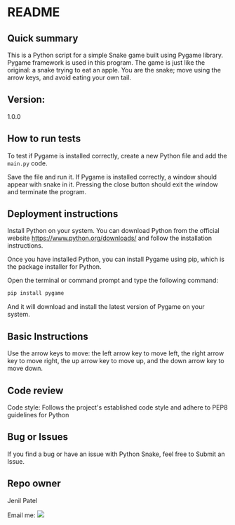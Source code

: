 # README #


## Quick summary

This is a Python script for a simple Snake game built using Pygame library. Pygame framework is used in this program. The game is just like the original: a snake trying to eat an apple. You are the snake; move using the arrow keys, and avoid eating your own tail.


## Version:

   1.0.0 


## How to run tests

   To test if Pygame is installed correctly, create a new Python file and add the ```main.py``` code.
   
   Save the file and run it. If Pygame is installed correctly, a window should appear with snake in it. Pressing the close button should exit the window and terminate the program.

## Deployment instructions

  Install Python on your system. You can download Python from the official website https://www.python.org/downloads/ and follow the installation instructions.
  
  Once you have installed Python, you can install Pygame using pip, which is the package installer for Python. 
  
  Open the terminal or command prompt and type the following command: 
  
  ```bash
  pip install pygame
  ```
  
  And it will download and install the latest version of Pygame on your system.
	
## Basic Instructions

  Use the arrow keys to move: the left arrow key to move left, the right arrow key to move right, the up arrow key to move up, and the down arrow key to move down.


## Code review

  Code style: Follows the project's established code style and adhere to PEP8 guidelines for Python 
  
## Bug or Issues

  If you find a bug or have an issue with Python Snake, feel free to Submit an Issue.
	
## Repo owner 

  Jenil Patel
  
  Email me:  <a href="mailto:jenilp110@gmail.com" target="_blank"> <img src="https://img.shields.io/badge/-Email-0D1117?style=for-the-badge&logo=gmail&logoColor=0078D4"> </a>
 
  
	
